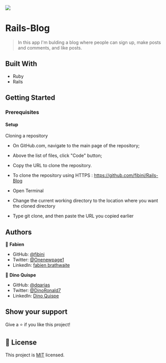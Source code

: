 ![](https://img.shields.io/badge/Microverse-blueviolet)

# Rails-Blog

> In this app I'm bulding a blog where people can sign up, make posts and comments, and like posts.

## Built With

- Ruby
- Rails

## Getting Started

### Prerequisites
#### Setup
Cloning a repository

- On GitHub.com, navigate to the main page of the repository;

- Above the list of files, click "Code" button;

- Copy the URL to clone the repository.

- To clone the repository using HTTPS : https://github.com/fibini/Rails-Blog

- Open Terminal

- Change the current working directory to the location where you want the cloned directory

- Type git clone, and then paste the URL you copied earlier

## Authors

👤 **Fabien**

- GitHub: [@fibini](https://github.com/fibini)
- Twitter: [@Onenewpage1](https://twitter.com/Onenewpage1)
- LinkedIn: [fabien brathwaite](https://www.linkedin.com/in/fabien-brathwaite/)

👤 **Dino Quispe**

- GitHub: [@dqarias](https://github.com/dqarias)
- Twitter: [@DinoRonald7](https://twitter.com/DinoRonald7?t=Zanx9DXMEG9C_PNF3woZFg&s=08)
- LinkedIn: [Dino Quispe](https://www.linkedin.com/in/dino-ronald-quispe-arias/)


## Show your support

Give a ⭐️ if you like this project!
## 📝 License

This project is [MIT](./MIT.md) licensed.